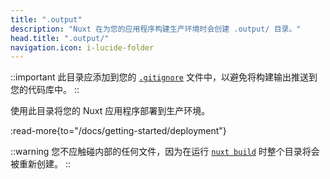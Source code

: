 ```yaml
---
title: ".output"
description: "Nuxt 在为您的应用程序构建生产环境时会创建 .output/ 目录。"
head.title: ".output/"
navigation.icon: i-lucide-folder
---
```


::important
此目录应添加到您的 [`.gitignore`](/docs/guide/directory-structure/gitignore) 文件中，以避免将构建输出推送到您的代码库中。
::

使用此目录将您的 Nuxt 应用程序部署到生产环境。

:read-more{to="/docs/getting-started/deployment"}

::warning
您不应触碰内部的任何文件，因为在运行 [`nuxt build`](/docs/api/commands/build) 时整个目录将会被重新创建。
::